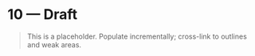 # 10 — Draft

> This is a placeholder. Populate incrementally; cross-link to outlines and weak areas.
